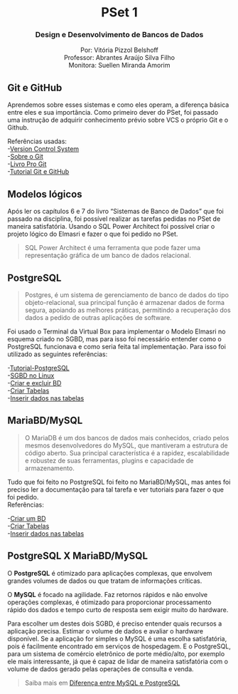 <div align="center">
  
  # PSet 1
  ### Design e Desenvolvimento de Bancos de Dados
  
Por: Vitória Pizzol Belshoff </br>
Professor: Abrantes Araújo Silva Filho </br>
Monitora: Suellen Miranda Amorim 

  </div>
  

## Git e GitHub
Aprendemos sobre esses sistemas e como eles operam, a diferença básica entre eles e sua importância.
Como primeiro dever do PSet, foi passado uma instrução de adquirir conhecimento prévio sobre VCS o próprio Git e o Github.
    
  Referências usadas: </br>
   -[Version Control System](https://git-scm.com/book/en/v2/Getting-Started-About-Version-Control) </br>
   -[Sobre o Git](https://git-scm.com/about) </br>
   -[Livro Pro Git](https://git-scm.com/book/en/v2) </br>
   -[Tutorial Git e GitHub](https://www.youtube.com/watch?v=kB5e-gTAl_s)
   
   ## Modelos lógicos
   Após ler os capítulos 6 e 7 do livro “Sistemas de Banco de Dados” que foi passado na disciplina, foi possível realizar as tarefas pedidas no PSet de maneira satisfatória.
   Usando o SQL Power Architect foi possível criar o projeto lógico do Elmasri e fazer o que foi pedido no PSet.
   >SQL Power Architect é uma ferramenta que pode fazer uma representação gráfica de um banco de dados relacional.
   
 ## PostgreSQL
 >Postgres, é um sistema de gerenciamento de banco de dados do tipo objeto-relacional, sua principal função é armazenar dados de forma segura, apoiando as melhores práticas, permitindo a recuperação dos dados a pedido de outras aplicações de software. </br>

 Foi usado o Terminal da Virtual Box para implementar o Modelo Elmasri no esquema criado no SGBD, mas para isso foi necessário entender como o PostgreSQL funcionava e como seria feita tal implementação. Para isso foi utilizado as seguintes referências: </br>
 
  -[Tutorial-PostgreSQL](https://www.devmedia.com.br/postgresql-tutorial/33025) </br>
  -[SGBD no Linux](https://www.youtube.com/watch?v=Phkf71aZL7A&list=PLucm8g_ezqNoAkYKXN_zWupyH6hQCAwxY&index=3) </br>
  -[Criar e excluir BD](https://www.youtube.com/watch?v=rw972yYVGcM&list=PLucm8g_ezqNoAkYKXN_zWupyH6hQCAwxY&index=10) </br>
  -[Criar Tabelas](https://www.youtube.com/watch?v=S7r4zQX769g&list=PLucm8g_ezqNoAkYKXN_zWupyH6hQCAwxY&index=12) </br>
  -[Inserir dados nas tabelas](https://www.youtube.com/watch?v=vOJdflliU_E&list=PLucm8g_ezqNoAkYKXN_zWupyH6hQCAwxY&index=13)
  
  ## MariaBD/MySQL
   
   >O MariaDB é um dos bancos de dados mais conhecidos, criado pelos mesmos desenvolvedores do MySQL, que mantiveram a estrutura de código aberto. Sua principal característica é a rapidez, escalabilidade e robustez de suas ferramentas, plugins e capacidade de armazenamento.</br>

Tudo que foi feito no PostgreSQL foi feito no MariaBD/MySQL, mas antes foi preciso ler a documentação para tal tarefa e ver tutoriais para fazer o que foi pedido.</br>
Referências:

-[Criar um BD](https://www.youtube.com/watch?v=8rC_FsQX7xo&list=PL3bGLnkkGnuUOB9YjjVDty6aCJApvkw8O&index=3) </br>
-[Criar Tabelas](https://www.youtube.com/watch?v=ZAd7ryywTWE&list=PL3bGLnkkGnuUOB9YjjVDty6aCJApvkw8O&index=4) </br>
-[Inserir dados nas tabelas](https://www.youtube.com/watch?v=8GNE5rd8NLs&list=PL3bGLnkkGnuUOB9YjjVDty6aCJApvkw8O&index=6) </br>

## PostgreSQL X MariaBD/MySQL

O **PostgreSQL** é otimizado para aplicações complexas, que envolvem grandes volumes de dados ou que tratam de informações críticas.

O **MySQL** é focado na agilidade. Faz retornos rápidos e não envolve operações complexas, é otimizado para proporcionar processamento rápido dos dados e tempo curto de resposta sem exigir muito do hardware. 

Para escolher um destes dois SGBD, é preciso entender quais recursos a aplicação precisa. Estimar o volume de dados e avaliar o hardware disponível. Se a aplicação for simples o MySQL é uma escolha satisfatória, pois é facilmente encontrado em serviços de hospedagem. E o PostgreSQL, para um sistema de comércio eletrônico de porte médio/alto, por exemplo ele mais interessante, já que é capaz de lidar de maneira satisfatória com o volume de dados gerado pelas operações de consulta e venda. </br>
>Saiba mais em [Diferença entre MySQL e PostgreSQL](https://pt.differbetween.com/article/difference_between_mysql_and_postgresql)



